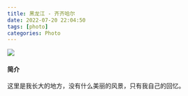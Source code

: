 ```yaml
---
title: 黑龙江 - 齐齐哈尔
date: 2022-07-20 22:04:50
tags: [photo]
categories: Photo
---
```

<img src="https://sadness96.github.io/images/blog/photo-Qiqihar/qiqiharlogo.jpg"/>

<!-- more -->
#### 简介
这里是我长大的地方，没有什么美丽的风景，只有我自己的回忆。

<ul class="grid effect-1" id="grid">

</ul>

<link rel="stylesheet" type="text/css" href="/blog/lib/masonry/default.css" />
<link rel="stylesheet" type="text/css" href="/blog/lib/masonry/component.css" />
<script src="https://code.jquery.com/jquery-3.6.0.min.js"></script>
<script src="/blog/lib/masonry/modernizr.custom.js"></script>
<script src="/blog/lib/masonry/masonry.pkgd.min.js"></script>
<script src="/blog/lib/masonry/imagesloaded.pkgd.min.js"></script>
<script src="/blog/lib/masonry/classie.js"></script>
<script src="/blog/lib/masonry/AnimOnScroll.js"></script>
<script src="/blog/lib/masonry/ImgPreview.js"></script>

<script>
    var vOssPath = 'https://sadness.oss-cn-beijing.aliyuncs.com/';
    var vOssProcess = '?x-oss-process=image/resize,m_lfit,w_348';
    var vPhotos = [
        'images/photo-Qiqihar/554A1947.JPG',
        'images/photo-Qiqihar/554A1950.JPG',
        'images/photo-Qiqihar/554A1952.JPG',
        'images/photo-Qiqihar/554A1955.JPG',
        'images/photo-Qiqihar/554A1959.JPG',
        'images/photo-Qiqihar/554A1960.JPG',
        'images/photo-Qiqihar/554A1961.JPG',
        'images/photo-Qiqihar/554A1962.JPG',
        'images/photo-Qiqihar/554A1963.JPG',
        'images/photo-Qiqihar/554A1964.JPG',
        'images/photo-Qiqihar/554A1965.JPG',
        'images/photo-Qiqihar/554A1966.JPG',
        'images/photo-Qiqihar/554A1967.JPG',
        'images/photo-Qiqihar/554A1968.JPG',
        'images/photo-Qiqihar/554A1969.JPG',
        'images/photo-Qiqihar/554A1970.JPG',
        'images/photo-Qiqihar/554A1971.JPG',
        'images/photo-Qiqihar/554A1972.JPG',
        'images/photo-Qiqihar/554A1973.JPG',
        'images/photo-Qiqihar/554A1974.JPG',
        'images/photo-Qiqihar/554A1975.JPG',
        'images/photo-Qiqihar/554A1976.JPG',
        'images/photo-Qiqihar/554A1977.JPG',
        'images/photo-Qiqihar/554A1979.JPG',
        'images/photo-Qiqihar/554A1981.JPG',
        'images/photo-Qiqihar/554A1982.JPG',
        'images/photo-Qiqihar/554A1983.JPG',
        'images/photo-Qiqihar/554A1984.JPG',
        'images/photo-Qiqihar/554A1988.JPG',
        'images/photo-Qiqihar/554A1992.JPG',
        'images/photo-Qiqihar/554A1993.JPG',
        'images/photo-Qiqihar/554A1994.JPG',
        'images/photo-Qiqihar/554A1995.JPG',
        'images/photo-Qiqihar/554A1998.JPG',
        'images/photo-Qiqihar/554A1999.JPG',
        'images/photo-Qiqihar/554A2001.JPG',
        'images/photo-Qiqihar/554A2002.JPG',
        'images/photo-Qiqihar/554A2003.JPG',
        'images/photo-Qiqihar/554A2004.JPG',
        'images/photo-Qiqihar/554A2006.JPG',
        'images/photo-Qiqihar/554A2007.JPG',
        'images/photo-Qiqihar/554A2008.JPG',
        'images/photo-Qiqihar/554A2009.JPG',
        'images/photo-Qiqihar/554A2010.JPG',
        'images/photo-Qiqihar/554A2011.JPG',
        'images/photo-Qiqihar/554A2012.JPG',
        'images/photo-Qiqihar/554A2015.JPG',
        'images/photo-Qiqihar/554A2017.JPG',
        'images/photo-Qiqihar/554A2018.JPG',
        'images/photo-Qiqihar/554A2020.JPG',
        'images/photo-Qiqihar/554A2021.JPG',
        'images/photo-Qiqihar/554A2023.JPG',
        'images/photo-Qiqihar/554A2024.JPG',
        'images/photo-Qiqihar/554A2025.JPG',
        'images/photo-Qiqihar/554A2026.JPG',
        'images/photo-Qiqihar/554A2027.JPG',
        'images/photo-Qiqihar/554A2028.JPG',
        'images/photo-Qiqihar/554A2029.JPG',
        'images/photo-Qiqihar/554A2030.JPG',
        'images/photo-Qiqihar/554A2032.JPG',
        'images/photo-Qiqihar/554A2033.JPG',
        'images/photo-Qiqihar/554A2034.JPG',
        'images/photo-Qiqihar/554A2037.JPG',
        'images/photo-Qiqihar/554A2038.JPG',
        'images/photo-Qiqihar/554A2039.JPG',
        'images/photo-Qiqihar/554A2040.JPG',
        'images/photo-Qiqihar/554A2041.JPG',
        'images/photo-Qiqihar/554A2043.JPG',
        'images/photo-Qiqihar/554A2044.JPG',
        'images/photo-Qiqihar/554A2045.JPG',
        'images/photo-Qiqihar/554A2046.JPG',
        'images/photo-Qiqihar/554A2047.JPG',
        'images/photo-Qiqihar/554A2048.JPG',
        'images/photo-Qiqihar/554A2049.JPG',
        'images/photo-Qiqihar/554A2050.JPG',
        'images/photo-Qiqihar/554A2051.JPG',
        'images/photo-Qiqihar/554A2053.JPG',
        'images/photo-Qiqihar/554A2054.JPG',
        'images/photo-Qiqihar/554A2055.JPG',
        'images/photo-Qiqihar/554A2056.JPG',
        'images/photo-Qiqihar/554A2058.JPG',
        'images/photo-Qiqihar/554A2059.JPG',
        'images/photo-Qiqihar/554A2065.JPG',
        'images/photo-Qiqihar/554A2069.JPG',
        'images/photo-Qiqihar/554A2070.JPG',
        'images/photo-Qiqihar/554A2071.JPG',
        'images/photo-Qiqihar/554A2073.JPG',
        'images/photo-Qiqihar/554A2076.JPG',
        'images/photo-Qiqihar/554A2078.JPG',
        'images/photo-Qiqihar/554A2080.JPG',
        'images/photo-Qiqihar/554A2082.JPG',
        'images/photo-Qiqihar/554A2083.JPG',
        'images/photo-Qiqihar/554A2085.JPG',
        'images/photo-Qiqihar/554A2086.JPG',
        'images/photo-Qiqihar/554A2087.JPG',
        'images/photo-Qiqihar/554A2089.JPG',
        'images/photo-Qiqihar/554A2093.JPG',
        'images/photo-Qiqihar/554A2094.JPG',
        'images/photo-Qiqihar/554A2095.JPG',
        'images/photo-Qiqihar/554A2096.JPG',
        'images/photo-Qiqihar/554A2097.JPG',
        'images/photo-Qiqihar/554A2098.JPG',
        'images/photo-Qiqihar/554A2099.JPG',
        'images/photo-Qiqihar/554A2100.JPG',
        'images/photo-Qiqihar/554A2105.JPG',
        'images/photo-Qiqihar/554A2107.JPG',
        'images/photo-Qiqihar/554A2109.JPG',
        'images/photo-Qiqihar/554A2112.JPG',
        'images/photo-Qiqihar/554A2115.JPG',
        'images/photo-Qiqihar/554A2116.JPG',
        'images/photo-Qiqihar/554A2120.JPG',
        'images/photo-Qiqihar/554A2121.JPG',
        'images/photo-Qiqihar/554A2122.JPG',
        'images/photo-Qiqihar/554A2123.JPG',
        'images/photo-Qiqihar/554A2156.JPG',
        'images/photo-Qiqihar/554A2158.JPG',
        'images/photo-Qiqihar/554A2159.JPG',
        'images/photo-Qiqihar/554A2160.JPG',
        'images/photo-Qiqihar/554A2162.JPG',
        'images/photo-Qiqihar/554A2163.JPG',
        'images/photo-Qiqihar/554A2164.JPG',
        'images/photo-Qiqihar/554A2165.JPG',
        'images/photo-Qiqihar/554A2166.JPG',
        'images/photo-Qiqihar/554A2167.JPG',
        'images/photo-Qiqihar/554A2168.JPG',
        'images/photo-Qiqihar/554A2169.JPG',
        'images/photo-Qiqihar/554A2170.JPG',
        'images/photo-Qiqihar/554A2172.JPG',
        'images/photo-Qiqihar/554A6801.JPG',
        'images/photo-Qiqihar/554A6803.JPG',
        'images/photo-Qiqihar/554A6804.JPG',
        'images/photo-Qiqihar/554A6809.JPG',
        'images/photo-Qiqihar/554A6811.JPG',
        'images/photo-Qiqihar/554A6812.JPG',
        'images/photo-Qiqihar/554A6814.JPG',
        'images/photo-Qiqihar/554A6816.JPG',
        'images/photo-Qiqihar/554A6824.JPG',
        'images/photo-Qiqihar/554A6828.JPG',
        'images/photo-Qiqihar/554A6881.JPG',
        'images/photo-Qiqihar/554A8353.JPG',
        'images/photo-Qiqihar/554A8372.JPG',
        'images/photo-Qiqihar/554A8409.JPG',
        'images/photo-Qiqihar/554A8420.JPG',
        'images/photo-Qiqihar/554A8438.JPG',
        'images/photo-Qiqihar/554A8455.JPG',
        'images/photo-Qiqihar/554A8463.jpg',
        'images/photo-Qiqihar/554A8494.JPG'
    ];
    vPhotos.forEach(element => {
        $("#grid").append('<li><img class="photo" src="' + vOssPath + element + vOssProcess + '" alt="' + vOssPath + element + '" style="cursor: pointer;"></li>');
    });

    new AnimOnScroll(document.getElementById('grid'), {
        minDuration : 0.4,
        maxDuration : 0.7,
        viewportFactor : 0.2
    });
    
    $(function(){  
        $(".photo").click(function(){  
            imgShow("#outerdiv", "#innerdiv", "#bigimg", $(this));
        });  
    });  
</script>